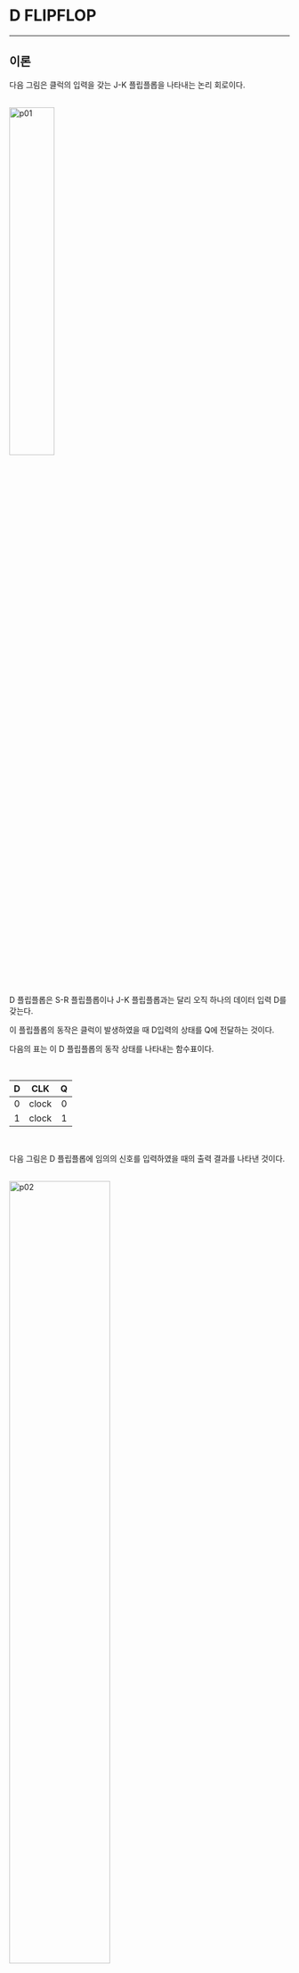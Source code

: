 # D FLIPFLOP
---
## 이론

다음 그림은 클럭의 입력을 갖는 J-K 플립플롭을 나타내는 논리 회로이다.

<br>
<img src="./pds/d01.png" alt="p01" style="width: 40%;"><br>
<br>


D 플립플롭은 S-R 플립플롭이나 J-K 플립플롭과는 달리 오직 하나의 데이터 입력 D를 갖는다. 

이 플립플롭의 동작은 클럭이 발생하였을 때 D입력의 상태를 Q에 전달하는 것이다. 

다음의 표는 이 D 플립플롭의 동작 상태를 나타내는 함수표이다.

<br>

|D|CLK|Q|
|:---:|:---:|:---:|
|0|clock|0|
|1|clock|1|


<br>

다음 그림은 D 플립플롭에 임의의 신호를 입력하였을 때의 출력 결과를 나타낸 것이다.

<br>
<img src="./pds/d02.png" alt="p02" style="width: 60%;"><br>
<br>


---
## **실습 목표 **

다음의 회로를 설계하여 실험해 보자.

<br>

<img src="./pds/d03.png" alt="p03" style="width: 80%;">


<br>

이 회로의 동작 진리표은 다음과 같다. 

|D|CP|Q|QN|
|:---:|:---:|:---:|:---:|
|0|clock|0|1|
|1|clock|1|0|


<br>

SACT 장비에서 확인하기 위하여 연결된 장치는 다음과 같다. 

|D|CP|Q|QN|
|:---:|:---:|:---:|:---:|
|SW7|SW6|LED7|LED6|


<br>
<img src="./pds/sact-d.png" alt="sact-d" style="width: 60%;">

<br>



### **설계**

1. 실험을 위해 프로젝트 파일 <a href="./pds/D_FF.zip" download>D_FF.zip</a>을 준비한다. 
<br>

2. 다운로드된 프로젝트의 압축 파일을 d:\work 이동시킨 후, 압축을 푼다.

3. Quartus II를 실행키고, File> Open Project 메뉴를 선택한다. 

<br>

4. 위에서 압축을 푼 위치인, d:\work\D_FF 폴더로 이동 후,D_FF 프로젝트를 OPEN한다. 

<br>

5. File > Open 메뉴를 선택하여 D_FF.bdf 파일을 불러오거나, 프로젝트 왼쪽의 D_FF 부분을 마우스로 더블 클릭한다. 

<br>

6. 아래 그림과 같이 미완성된 도면이 보이는데, 실습 목표에서 설명한 도면으로 완성시키자. 

<img src="./pds/d05.png" alt="p05" style="width: 80%;"><br>

<img src="./pds/d03.png" alt="p01" style="width: 80%;"><br>

7. nand2 심볼을 블러오고, wire로 심볼을 연결시켜 회로를 완성시킨다.  

<img src="./pds/d06.png" alt="p08" style="width: 80%;"><br>

<br>


### **컴파일**


8. File > Save 메뉴를 선택하여 저장하고, Processing > Start Compilation 메뉴를 선택하여 컴파일을 진행한다. 

이 컴파일 과정은 설계한 논리 회로에 오류가 없는 지를 검증하고, 프로그래밍 파일과 시뮬레이션 파일을 만드는 과정이다. 

<br><br>


### **시뮬레이션**

9. 컴파일 완료 후, File > Open 메뉴를 선택하고, 나타나는 Open File 창에서 오른쪽 아래 부분의 File Type을 All File(*.*)로 변경한 후, Wavefdm.vwf 파일을 선택한다. 

10. 아래 그림과 같이 Wavefdm 창에서, Simulation > Run Functiona Simulation 메뉴를 선택하여 Functional Simulation을 진행하여, 결과를 확인한다. 

<img src="./pds/ex10.png" alt="p11" style="width: 70%;"><br>

<img src="./pds/d08.png" alt="p10" style="width: 80%;"><br>
<br>

### **하드웨어 동작 확인**

11. SACT 장비를 준비한다. USB 케이블과 파워 케이블을 연결하고, 전원 스위치를 눌러 장비에 전원을 인가시킨다. 

12. Quartus 소프트웨어에서 Tool > Programmer 메뉴를 선택한다.

13. Programmer창의 Hardware Setup이 USB Blaster가 연결되어 있는지 확인하고, Start 버튼을 눌러 프로그래밍 하고 장비에서 동작을 확인한다. 

<br>

14. 버튼 스위치를 동작시키고, 출력 결과를 LED에서 확인해 보자. 

SACT 장비에서 확인하기 위하여 연결된 장치는 다음과 같다. 

|D|CP|Q|QN|
|:---:|:---:|:---:|:---:|
|SW7|SW6|LED7|LED6|


<br>
<img src="./pds/sact-d.png" alt="sact-d" style="width: 60%;">


<br>

